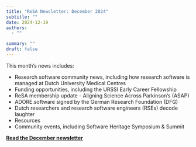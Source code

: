 ```yaml
---
title: "ReSA Newsletter: December 2024"
subtitle: ""
date: 2024-12-19
authors:
  - ""

summary: ""
draft: false
---
```


This month’s news includes:

* Research software community news, including how research software is managed at Dutch University Medical Centres
* Funding opportunities, including the URSSI Early Career Fellowship
* ReSA membership update - Aligning Science Across Parkinson’s (ASAP)
* ADORE.software signed by the German Research Foundation (DFG)
* Dutch researchers and research software engineers (RSEs) decode laughter
* Resources
* Community events, including Software Heritage Symposium & Summit

**[Read the December newsletter](https://preview.mailerlite.io/emails/webview/778129/141084052380714513)**
